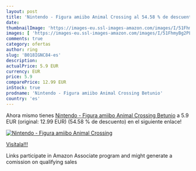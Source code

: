 ```yaml
---
layout: post
title: 'Nintendo - Figura amiibo Animal Crossing al 54.58 % de descuento'
date: 
thumbnailImage: 'https://images-eu.ssl-images-amazon.com/images/I/51FhmyBg2PL._SL200_.jpg'
images: [ 'https://images-eu.ssl-images-amazon.com/images/I/51FhmyBg2PL._SL200_.jpg' ]
comments: true
category: ofertas
author: ring
slug: 'B018IGNC84-es'
description:
actualPrice: 5.9 EUR
currency: EUR
price: 5.9
comparePrice: 12.99 EUR
inStock: true
prodname: 'Nintendo - Figura amiibo Animal Crossing Betunio'
country: 'es'
---
```


Ahora mismo tienes [Nintendo - Figura amiibo Animal Crossing Betunio](https://www.amazon.es/dp/B018IGNC84/?tag=tolees-21) a 5.9 EUR (original: 12.99 EUR) (54.58 %  de descuento) en el siguiente enlace!

[![Nintendo - Figura amiibo Animal Crossing](https://images-eu.ssl-images-amazon.com/images/I/51FhmyBg2PL._SL200_.jpg)](https://www.amazon.es/dp/B018IGNC84/?tag=tolees-21)

[Visítala!!!](https://www.amazon.es/dp/B018IGNC84/?tag=tolees-21)

Links participate in Amazon Associate program and might generate a comission on qualifying sales
